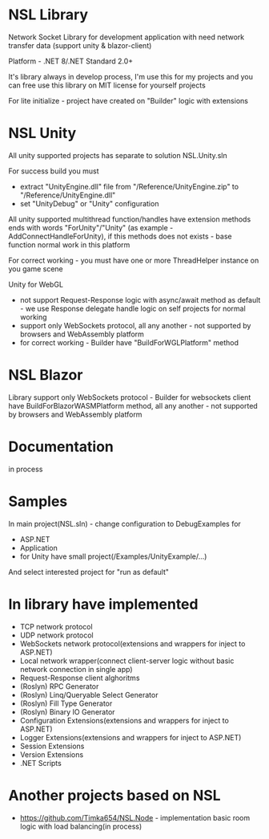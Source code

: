 # NSL Library
Network Socket Library for development application with need network transfer data (support unity & blazor-client)

Platform - .NET 8/.NET Standard 2.0+

It's library always in develop process, I'm use this for my projects and you can free use this library on MIT license for yourself projects

For lite initialize - project have created on "Builder" logic with extensions

# NSL Unity
All unity supported projects has separate to solution NSL.Unity.sln

For success build you must
- extract "UnityEngine.dll" file from "/Reference/UnityEngine.zip" to "/Reference/UnityEngine.dll"
- set "UnityDebug" or "Unity" configuration

All unity supported multithread function/handles have extension methods ends with words "ForUnity"/"Unity" (as example - AddConnectHandleForUnity), if this methods does not exists - base function normal work in this platform

For correct working - you must have one or more ThreadHelper instance on you game scene

Unity for WebGL 
- not support Request-Response logic with async/await method as default - we use Response delegate handle logic on self projects for normal working
- support only WebSockets protocol, all any another - not supported by browsers and WebAssembly platform
- for correct working - Builder have "BuildForWGLPlatform" method 

# NSL Blazor

Library support only WebSockets protocol - Builder for websockets client have BuildForBlazorWASMPlatform method, all any another - not supported by browsers and WebAssembly platform

# Documentation
in process

# Samples
In main project(NSL.sln) - change configuration to DebugExamples for
- ASP.NET
- Application
- for Unity have small project(/Examples/UnityExample/...)

And select interested project for "run as default"

# In library have implemented 
- TCP network protocol
- UDP network protocol
- WebSockets network protocol(extensions and wrappers for inject to ASP.NET)
- Local network wrapper(connect client-server logic without basic network connection in single app)
- Request-Response client alghoritms
- (Roslyn) RPC Generator
- (Roslyn) Linq/Queryable Select Generator
- (Roslyn) Fill Type Generator
- (Roslyn) Binary IO Generator
- Configuration Extensions(extensions and wrappers for inject to ASP.NET)
- Logger Extensions(extensions and wrappers for inject to ASP.NET)
- Session Extensions
- Version Extensions
- .NET Scripts

# Another projects based on NSL
- https://github.com/Timka654/NSL.Node - implementation basic room logic with load balancing(in process)
